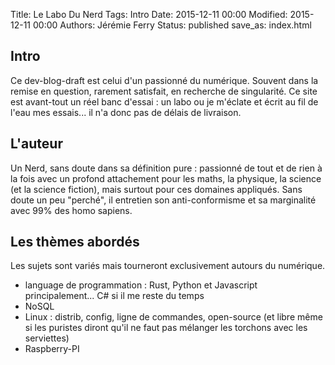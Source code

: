 Title: Le Labo Du Nerd
Tags: Intro
Date: 2015-12-11 00:00
Modified: 2015-12-11 00:00
Authors: Jérémie Ferry
Status: published
save_as: index.html

## Intro

Ce dev-blog-draft est celui d'un passionné du numérique.
Souvent dans la remise en question, rarement satisfait, en recherche de singularité.
Ce site est avant-tout un réel banc d'essai : un labo ou je m'éclate et écrit au fil de l'eau mes essais... il n'a donc pas de délais de livraison.

## L'auteur

Un Nerd, sans doute dans sa définition pure : passionné de tout et de rien à la fois avec un profond attachement pour les maths, la physique, la science (et la science fiction), mais surtout pour ces domaines appliqués.
Sans doute un peu "perché", il entretien son anti-conformisme et sa marginalité avec 99% des homo sapiens.

## Les thèmes abordés

Les sujets sont variés mais tourneront exclusivement autours du numérique.

* language de programmation : Rust, Python et Javascript principalement... C# si il me reste du temps
* NoSQL
* Linux : distrib, config, ligne de commandes, open-source (et libre même si les puristes diront qu'il ne faut pas mélanger les torchons avec les serviettes)
* Raspberry-PI

